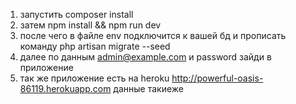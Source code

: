 1) запустить composer install 
2) затем npm install && npm run dev
3) после чего в файле env подключится к вашей бд и прописать команду php artisan migrate --seed
4) далее по данным admin@example.com и password зайди в приложение 
5) так же приложение есть на heroku http://powerful-oasis-86119.herokuapp.com данные такиеже
